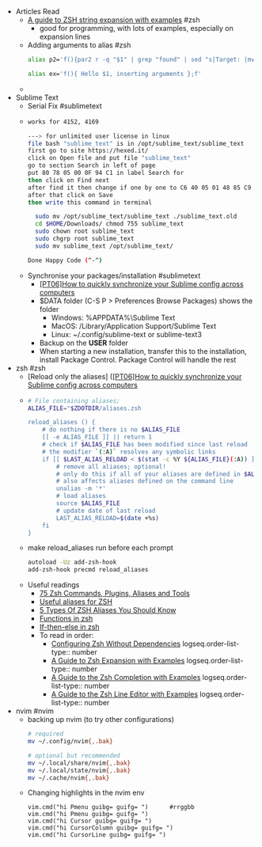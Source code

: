 - Articles Read
	- [A guide to ZSH string expansion with examples](https://thevaluable.dev/zsh-expansion-guide-example/) #zsh
		- good for programming, with lots of examples, especially on expansion lines
	- Adding arguments to alias #zsh
	  ```bash
	  alias p2='f(){par2 r -q "$1" | grep "found" | sed "s|Target: |mv ../|;s|\- found||" > x.sh };ff(){par2 r -q "$1" | grep "found" | sed "s|Target: |mv ../|;s|\- found||" > x.sh };f'
	  
	  alias ex='f(){ Hello $1, inserting arguments };f'
	  ```
	-
- Sublime Text
	- Serial Fix #sublimetext
	- ```bash
	  works for 4152, 4169
	  
	  ---> for unlimited user license in linux
	  file bash "sublime_text" is in /opt/sublime_text/sublime_text
	  first go to site https://hexed.it/
	  click on Open file and put file "sublime_text"
	  go to section Search in left of page
	  put 80 78 05 00 0F 94 C1 in label Search for
	  then click on Find next
	  after find it then change if one by one to C6 40 05 01 48 85 C9
	  after that click on Save
	  then write this command in terminal
	  
	    sudo mv /opt/sublime_text/sublime_text ./sublime_text.old 
	    cd $HOME/Downloads/ chmod 755 sublime_text 
	    sudo chown root sublime_text 
	    sudo chgrp root sublime_text 
	    sudo mv sublime_text /opt/sublime_text/
	  
	  Done Happy Code (^-^)
	  ```
	- Synchronise your packages/installation #sublimetext
		- [[PT06]How to quickly synchronize your Sublime config across computers](https://www.youtube.com/watch?v=9Fg3y_48DW0)
		- $DATA folder (C-S P > Preferences Browse Packages) shows the folder
			- Windows:	%APPDATA%\Sublime Text
			- MacOS:		/Library/Application Support/Sublime Text
			- Linux:		~/.config/sublime-text or sublime-text3
		- Backup on the **USER** folder
		- When starting a new installation, transfer this to the installation, install Package Control.  Package Control will handle the rest
- zsh #zsh
	- [Reload only the aliases] ([[PT06]How to quickly synchronize your Sublime config across computers](https://www.youtube.com/watch?v=9Fg3y_48DW0)
	- ```bash
	  # File containing aliases;
	  ALIAS_FILE="$ZDOTDIR/aliases.zsh
	  
	  reload_aliases () {
	      # do nothing if there is no $ALIAS_FILE
	      [[ -e ALIAS_FILE ]] || return 1
	      # check if $ALIAS_FILE has been modified since last reload
	      # the modifier `(:A)` resolves any symbolic links
	      if [[ $LAST_ALIAS_RELOAD < $(stat -c %Y ${ALIAS_FILE}(:A)) ]]; then
	          # remove all aliases; optional!
	          # only do this if all of your aliases are defined in $ALIAS_FILE
	          # also affects aliases defined on the command line
	          unalias -m '*'
	          # load aliases
	          source $ALIAS_FILE
	          # update date of last reload
	          LAST_ALIAS_RELOAD=$(date +%s)
	      fi
	  }
	  ```
	- make reload_aliases run before each prompt
	  ```bash
	  autoload -Uz add-zsh-hook
	  add-zsh-hook precmd reload_aliases
	  ```
	- Useful readings
		- [75 Zsh Commands, Plugins, Aliases and Tools](https://www.sitepoint.com/zsh-commands-plugins-aliases-tools/)
		- [Useful aliases for ZSH](https://dev.to/equiman/useful-alias-for-zsh-1j8b)
		- [5 Types Of ZSH Aliases You Should Know](https://www.thorsten-hans.com/5-types-of-zsh-aliases)
		- [Functions in zsh](https://postgresqlstan.github.io/zsh/zsh-functions/)
		- [If-then-else in zsh](https://www.sys-hint.com/4726-If-and-Else-Conditionals-in-ZSH-Script)
		- To read in order:
			- [Configuring Zsh Without Dependencies](https://thevaluable.dev/zsh-install-configure-mouseless/)
			  logseq.order-list-type:: number
			- [A Guide to Zsh Expansion with Examples](https://thevaluable.dev/zsh-completion-guide-examples/)
			  logseq.order-list-type:: number
			- [A Guide to the Zsh Completion with Examples](https://thevaluable.dev/zsh-completion-guide-examples/)
			  logseq.order-list-type:: number
			- [A Guide to the Zsh Line Editor with Examples](https://thevaluable.dev/zsh-line-editor-configuration-mouseless/)
			  logseq.order-list-type:: number
- nvim #nvim
	- backing up nvim (to try other configurations)
	  ```bash
	  # required
	  mv ~/.config/nvim{,.bak}
	  
	  # optional but recommended
	  mv ~/.local/share/nvim{,.bak}
	  mv ~/.local/state/nvim{,.bak}
	  mv ~/.cache/nvim{,.bak}
	  ```
	- Changing highlights in the nvim env
	  ```
	  vim.cmd("hi Pmenu guibg= guifg= ")      #rrggbb
	  vim.cmd("hi Pmenu guibg= guifg= ")
	  vim.cmd("hi Cursor guibg= guifg= ")
	  vim.cmd("hi CursorColumn guibg= guifg= ")
	  vim.cmd("hi CursorLine guibg= guifg= ")
	  ```
